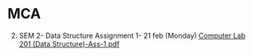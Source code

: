 # MCA

2) SEM 2- Data Structure
Assignment 1- 21 feb (Monday)
[Computer Lab 201 (Data Structure)-Ass-1.pdf](https://github.com/shashwat425/MCA/files/8113739/Computer.Lab.201.Data.Structure.-Ass-1.pdf)
